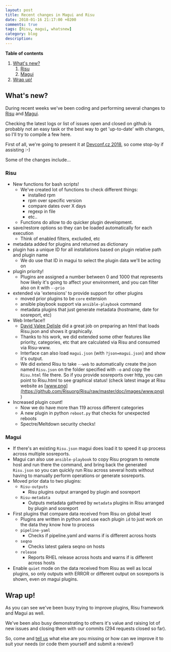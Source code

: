 ```yaml
---
layout: post
title: Recent changes in Magui and Risu
date: 2018-01-16 21:17:00 +0200
comments: true
tags: [Risu, magui, whatsnew]
category: blog
description:
---
```


**Table of contents**

<!-- TOC depthFrom:1 insertAnchor:true orderedList:true -->

1. [What's new?](#whats-new)
   1. [Risu](#Risu)
   2. [Magui](#magui)
2. [Wrap up!](#wrap-up)

<!-- /TOC -->

<a id="markdown-whats-new" name="whats-new"></a>

## What's new?

During recent weeks we've been coding and performing several changes to [Risu](https://iranzo.github.io/blog/2017/07/26/Risu-framework-for-detecting-known-issues/) and [Magui](https://iranzo.github.io/blog/2017/07/31/Magui-for-analysis-of-issues-across-several-hosts/).

Checking the latest logs or list of issues open and closed on github is probably not an easy task or the best way to get 'up-to-date' with changes, so I'll try to compile a few here.

First of all, we're going to present it at [Devconf.cz 2018](https://devconfcz2018.sched.com/event/DJXG/detect-pitfalls-of-osp-deployments-with-Risu), so come stop-by if assisting :-)

Some of the changes include...

<a id="markdown-Risu" name="Risu"></a>

### Risu

- New functions for bash scripts!
  - We've created lot of functions to check different things:
    - installed rpm
    - rpm over specific version
    - compare dates over X days
    - regexp in file
    - etc..
  - Functions do allow to do quicker plugin development.
- save/restore options so they can be loaded automatically for each execution
  - Think of enabled filters, excluded, etc
- metadata added for plugins and returned as dictionary
- plugin has a unique ID for all installations based on plugin relative path and plugin name
  - We do use that ID in magui to select the plugin data we'll be acting on
- plugin priority!
  - Plugins are assigned a number between 0 and 1000 that represents how likely it's going to affect your environment, and you can filter also on it with `--prio`
- extended via 'extensions' to provide support for other plugins
  - moved prior plugins to be `core` extension
  - ansible playbook support via `ansible-playbook` command
  - metadata plugins that just generate metadata (hostname, date for sosreport, etc)
- Web Interface!!
  - [David Valee Delisle](https://valleedelisle.com/) did a great job on preparing an html that loads Risu.json and shows it graphically.
  - Thanks to his work, we did extended some other features like priority, categories, etc that are calculated via Risu and consumed via Risu-www.
  - Interface can also load `magui.json` (with `?json=magui.json`) and show it's output.
  - We did extend Risu to take `--web` to automatically create the json named `Risu.json` on the folder specified with `-o` and copy the `Risu.html` file there. So if you provide sosreports over http, you can point to Risu.html to see graphical status! (check latest image at Risu website as [www.png](https://github.com/Risuorg/Risu/raw/master/doc/images/www.png) )
- Increased plugin count!
  - Now we do have more than 119 across different categories
  - A new plugin in python `reboot.py` that checks for unexpected reboots
  - Spectre/Meltdown security checks!

<a id="markdown-magui" name="magui"></a>

### Magui

- If there's an existing `Risu.json` magui does load it to speed it up process across multiple sosreports.
- Magui can also use `ansible-playbook` to copy Risu program to remote host and run there the command, and bring back the generated `Risu.json` so you can quickly run Risu across several hosts without having to manually perform operations or generate sosreports.
- Moved prior data to two plugins:
  - `Risu-outputs`
    - Risu plugins output arranged by plugin and sosreport
  - `Risu-metadata`
    - Outputs metadata gathered by `metadata` plugins in Risu arranged by plugin and sosreport
- First plugins that compare data received from Risu on global level
  - Plugins are written in python and use each plugin `id` to just work on the data they know how to process
  - `pipeline-yaml`
    - Checks if pipeline.yaml and warns if is different across hosts
  - `seqno`
    - Checks latest galera seqno on hosts
  - `release`
    - Reports RHEL release across hosts and warns if is different across hosts
- Enable `quiet` mode on the data received from Risu as well as local plugins, so only outputs with ERROR or different output on sosreports is shown, even on magui plugins.

<a id="markdown-wrap-up" name="wrap-up"></a>

## Wrap up!

As you can see we've been busy trying to improve plugins, Risu framework and Magui as well.

We've been also busy demonstrating to others it's value and raising lot of new issues and closing them with our commits (294 requests closed so far).

So, come and [tell us](https://github.com/Risuorg/Risu/issues/new) what else are you missing or how can we improve it to suit your needs (or code them yourself and submit a review!)
